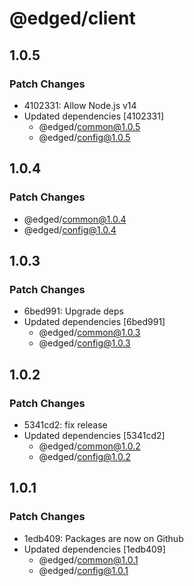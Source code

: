 # @edged/client

## 1.0.5

### Patch Changes

- 4102331: Allow Node.js v14
- Updated dependencies [4102331]
  - @edged/common@1.0.5
  - @edged/config@1.0.5

## 1.0.4

### Patch Changes

- @edged/common@1.0.4
- @edged/config@1.0.4

## 1.0.3

### Patch Changes

- 6bed991: Upgrade deps
- Updated dependencies [6bed991]
  - @edged/common@1.0.3
  - @edged/config@1.0.3

## 1.0.2

### Patch Changes

- 5341cd2: fix release
- Updated dependencies [5341cd2]
  - @edged/common@1.0.2
  - @edged/config@1.0.2

## 1.0.1

### Patch Changes

- 1edb409: Packages are now on Github
- Updated dependencies [1edb409]
  - @edged/common@1.0.1
  - @edged/config@1.0.1
